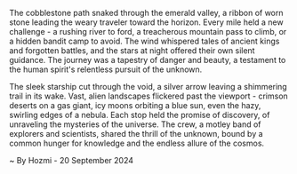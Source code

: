 
The cobblestone path snaked through the emerald valley, a ribbon of worn stone leading the weary traveler toward the horizon.  Every mile held a new challenge - a rushing river to ford, a treacherous mountain pass to climb, or a hidden bandit camp to avoid. The wind whispered tales of ancient kings and forgotten battles, and the stars at night offered their own silent guidance. The journey was a tapestry of danger and beauty, a testament to the human spirit's relentless pursuit of the unknown.

The sleek starship cut through the void, a silver arrow leaving a shimmering trail in its wake.  Vast, alien landscapes flickered past the viewport - crimson deserts on a gas giant, icy moons orbiting a blue sun, even the hazy, swirling edges of a nebula.  Each stop held the promise of discovery, of unraveling the mysteries of the universe. The crew, a motley band of explorers and scientists, shared the thrill of the unknown, bound by a common hunger for knowledge and the endless allure of the cosmos. 

~ By Hozmi - 20 September 2024
